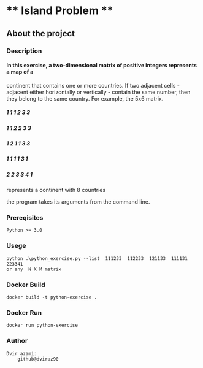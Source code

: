 # ** Island Problem **

## About the project

### Description
#### In this exercise, a two-dimensional matrix of positive integers represents a map of a
 continent that contains one or more countries. If two adjacent cells - adjacent either
horizontally or vertically - contain the same number, then they belong to the same country.
For example, the 5x6 matrix.
 
##### 1 1 1 2 3 3
##### 1 1 2 2 3 3
##### 1 2 1 1 3 3
##### 1 1 1 1 3 1
##### 2 2 3 3 4 1

represents a continent with 8 countries

the program takes its arguments from the command line.
### Prereqisites

    Python >= 3.0

### Usege

    python .\python_exercise.py --list  111233  112233  121133  111131  223341 
    or any  N X M matrix

### Docker Build 

    docker build -t python-exercise .

### Docker Run 

    docker run python-exercise

### Author

    Dvir azami:
        github@dviraz90
    

